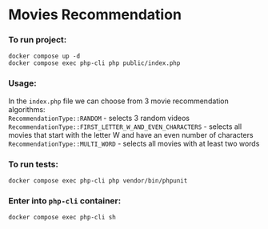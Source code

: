 # Movies Recommendation
### To run project:
`docker compose up -d` \
`docker compose exec php-cli php public/index.php`

### Usage:
In the `index.php` file we can choose from 3 movie recommendation algorithms: \
`RecommendationType::RANDOM` - selects 3 random videos \
`RecommendationType::FIRST_LETTER_W_AND_EVEN_CHARACTERS` - selects all movies that start with the letter W and have an even number of characters \
`RecommendationType::MULTI_WORD` - selects all movies with at least two words

### To run tests:
`docker compose exec php-cli php vendor/bin/phpunit`

### Enter into `php-cli` container:
`docker compose exec php-cli sh`
